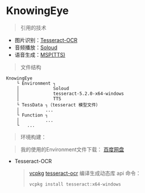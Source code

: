 # KnowingEye
> 引用的技术

+ 图片识别：[Tesseract-OCR](https://tesseract-ocr.github.io/tessdoc/Home.html)
+ 音频播放：[Soloud](http://solhsa.com/soloud/)
+ 语音生成：[MSP(TTS)](https://passport.xfyun.cn/login)

> 文件结构

```
KnowingEye
    └ Environment ┐
    │             Soloud
    │             tesseract-5.2.0-x64-windows
    │             TTS
    └ TessData ┐（tesseract 模型文件）
    │          ...
    └ Function ┐
    │          ...
    └   ...
```

> 环境构建：

> 我的使用的Environment文件下载： [百度网盘](https://pan.baidu.com/s/1HptIclC_ttfMcjlLj7RawA?pwd=trrt)

+ Tesseract-OCR
	> [vcpkg](https://github.com/microsoft/vcpkg)
	> [tesseract-ocr](https://github.com/tesseract-ocr/tesseract/tree/5.2.0)
	> 编译生成动态库 api 命令：
	> ```
	> vcpkg install tesseract:x64-windows
	> ```